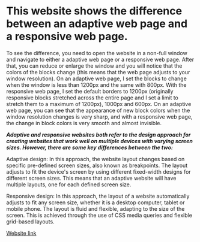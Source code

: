 # This website shows the difference between an adaptive web page and a responsive web page.

To see the difference, you need to open the website in a non-full window and navigate to either a adaptive web page or a responsive web page. After that, you can reduce or enlarge the window and you will notice that the colors of the blocks change (this means that the web page adjusts to your window resolution). On an adaptive web page, I set the blocks to change when the window is less than 1200px and the same with 800px. With the responsive web page, I set the default borders to 1200px (originally responsive blocks stretched across the entire page and I set a limit to stretch them to a maximum of 1200px), 1000px and 600px. On an adaptive web page, you can see that the appearance of new block colors when the window resolution changes is very sharp, and with a responsive web page, the change in block colors is very smooth and almost invisible.




  ***Adaptive and responsive websites both refer to the design approach for creating websites that work well on multiple devices with varying screen sizes. However, there   are some key differences between the two:***

  Adaptive design: In this approach, the website layout changes based on specific pre-defined screen sizes, also known as breakpoints. The layout adjusts to fit the    device's screen by using different fixed-width designs for different screen sizes. This means that an adaptive website will have multiple layouts, one for each defined screen size.

  Responsive design: In this approach, the layout of a website automatically adjusts to fit any screen size, whether it is a desktop computer, tablet or mobile phone. The layout is fluid and flexible, adapting to the size of the screen. This is achieved through the use of CSS media queries and flexible grid-based layouts.
  
[Website link](https://k-shiman.github.io/adaptive-responsive-Website/)
